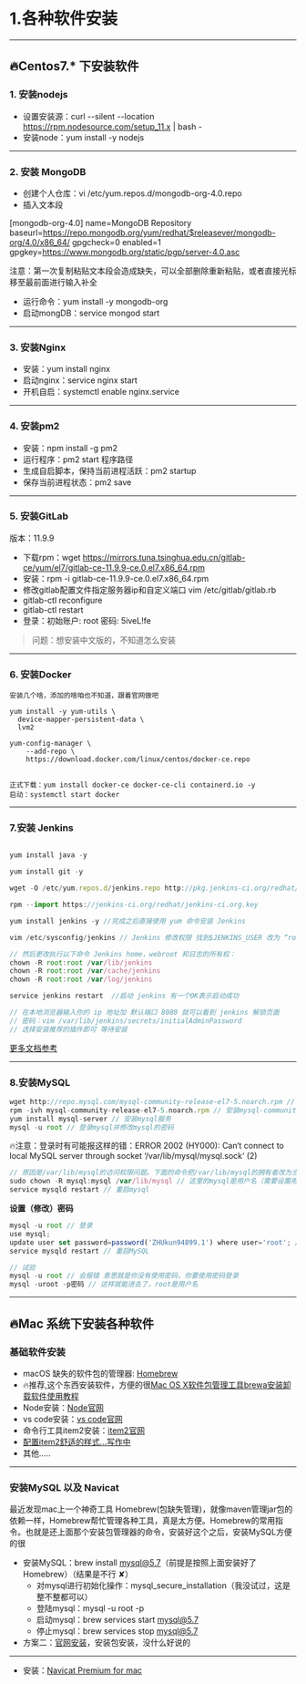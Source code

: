 # 1.各种软件安装

---

## 🔥Centos7.* 下安装软件

### 1. 安装nodejs

- 设置安装源：curl --silent --location https://rpm.nodesource.com/setup_11.x | bash -
- 安装node：yum install -y nodejs

---

### 2. 安装 MongoDB


- 创建个人仓库：vi /etc/yum.repos.d/mongodb-org-4.0.repo
- 插入文本段

[mongodb-org-4.0]
name=MongoDB Repository
baseurl=https://repo.mongodb.org/yum/redhat/$releasever/mongodb-org/4.0/x86_64/
gpgcheck=0
enabled=1
gpgkey=https://www.mongodb.org/static/pgp/server-4.0.asc

注意：第一次复制粘贴文本段会造成缺失，可以全部删除重新粘贴，或者直接光标移至最前面进行输入补全

- 运行命令：yum install -y mongodb-org
- 启动mongDB：service mongod start

---

### 3. 安装Nginx

- 安装：yum install nginx
- 启动nginx：service nginx start
- 开机自启：systemctl enable nginx.service 

---

### 4. 安装pm2

- 安装：npm install -g pm2
- 运行程序：pm2 start 程序路径
- 生成自启脚本，保持当前进程活跃：pm2 startup
- 保存当前进程状态：pm2 save

---

### 5. 安装GitLab

版本：11.9.9
- 下载rpm：wget https://mirrors.tuna.tsinghua.edu.cn/gitlab-ce/yum/el7/gitlab-ce-11.9.9-ce.0.el7.x86_64.rpm
- 安装：rpm -i gitlab-ce-11.9.9-ce.0.el7.x86_64.rpm
- 修改gitlab配置文件指定服务器ip和自定义端口 vim  /etc/gitlab/gitlab.rb
- gitlab-ctl reconfigure
- gitlab-ctl restart
- 登录：初始账户: root 密码: 5iveL!fe

> 问题：想安装中文版的，不知道怎么安装

---

### 6. 安装Docker
```
安装几个啥，添加的啥咱也不知道，跟着官网做吧

yum install -y yum-utils \
  device-mapper-persistent-data \
  lvm2

yum-config-manager \
    --add-repo \
    https://download.docker.com/linux/centos/docker-ce.repo


正式下载：yum install docker-ce docker-ce-cli containerd.io -y
启动：systemctl start docker
```

---

### 7.安装 Jenkins

```js

yum install java -y

yum install git -y

wget -O /etc/yum.repos.d/jenkins.repo http://pkg.jenkins-ci.org/redhat/jenkins.repo

rpm --import https://jenkins-ci.org/redhat/jenkins-ci.org.key

yum install jenkins -y //完成之后直接使用 yum 命令安装 Jenkins

```

```js
vim /etc/sysconfig/jenkins // Jenkins 修改权限 找到$JENKINS_USER 改为 “root”:

// 然后更改执行以下命令 Jenkins home，webroot 和日志的所有权：
chown -R root:root /var/lib/jenkins
chown -R root:root /var/cache/jenkins
chown -R root:root /var/log/jenkins

service jenkins restart  //启动 jenkins 有一个OK表示启动成功

// 在本地浏览器输入你的 ip 地址加 默认端口 8080 就可以看到 jenkins 解锁页面
// 密码：vim /var/lib/jenkins/secrets/initialAdminPassword
// 选择安装推荐的插件即可 等待安装

```


[更多文档参考](https://juejin.im/post/5b371678f265da599f68dfa2)

---

### 8.安装MySQL

```js
wget http://repo.mysql.com/mysql-community-release-el7-5.noarch.rpm //下载mysql的repo源
rpm -ivh mysql-community-release-el7-5.noarch.rpm // 安装mysql-community-release-el7-5.noarch.rpm包
yum install mysql-server // 安装mysql服务
mysql -u root // 登录mysql并修改mysql的密码
```

🔥注意：登录时有可能报这样的错：ERROR 2002 (HY000): Can‘t connect to local MySQL server through socket ‘/var/lib/mysql/mysql.sock‘ (2)

```js
// 原因是/var/lib/mysql的访问权限问题。下面的命令把/var/lib/mysql的拥有者改为当前用户：
sudo chown -R mysql:mysql /var/lib/mysql // 这里的mysql是用户名（需要设置用户组合用户）（一般照着复制不改也没事）
service mysqld restart // 重启mysql
```

**设置（修改）密码**

```js
mysql -u root // 登录
use mysql;
update user set password=password('ZHUkun94899.1') where user='root'; // 修改密码
service mysqld restart // 重启MySQL

// 试验
mysql -u root // 会报错 意思就是你没有使用密码，你要使用密码登录
mysql -uroot -p密码 // 这样就能进去了，root是用户名
```

---

## 🔥Mac 系统下安装各种软件

### 基础软件安装

- macOS 缺失的软件包的管理器: [Homebrew](https://brew.sh/index_zh-cn)
- 🔥推荐,这个东西安装软件，方便的很[Mac OS X软件包管理工具brewa安装卸载软件使用教程](http://www.33lc.com/article/13594.html)
- Node安装：[Node官网](https://nodejs.org/zh-cn/)
- vs code安装：[vs code官网](https://code.visualstudio.com/)
- 命令行工具item2安装：[item2官网](https://www.iterm2.com/)
- [配置item2舒适的样式...写作中]()
- 其他.....

---

### 安装MySQL 以及 Navicat

最近发现mac上一个神奇工具 Homebrew(包缺失管理)，就像maven管理jar包的依赖一样，Homebrew帮忙管理各种工具，真是太方便。Homebrew的常用指令。也就是还上面那个安装包管理器的命令，安装好这个之后，安装MySQL方便的很

- 安装MySQL：brew install mysql@5.7（前提是按照上面安装好了 Homebrew）（结果是不行 ✘）
  - 对mysql进行初始化操作：mysql_secure_installation（我没试过，这是整不整都可以）
  - 登陆mysql：mysql -u root -p
  - 启动mysql：brew services start mysql@5.7
  - 停止mysql：brew services stop mysql@5.7
- 方案二：[官网安装](https://dev.mysql.com/downloads/mysql/5.7.html#downloads)，安装包安装，没什么好说的

---

- 安装：[Navicat Premium for mac](http://www.pc6.com/mac/111878.html)